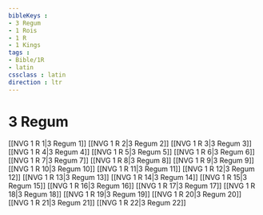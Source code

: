 ```yaml
---
bibleKeys : 
- 3 Regum
- 1 Rois
- 1 R
- 1 Kings
tags : 
- Bible/1R
- latin
cssclass : latin
direction : ltr
---
```


# 3 Regum

[[NVG 1 R 1|3 Regum 1]]
[[NVG 1 R 2|3 Regum 2]]
[[NVG 1 R 3|3 Regum 3]]
[[NVG 1 R 4|3 Regum 4]]
[[NVG 1 R 5|3 Regum 5]]
[[NVG 1 R 6|3 Regum 6]]
[[NVG 1 R 7|3 Regum 7]]
[[NVG 1 R 8|3 Regum 8]]
[[NVG 1 R 9|3 Regum 9]]
[[NVG 1 R 10|3 Regum 10]]
[[NVG 1 R 11|3 Regum 11]]
[[NVG 1 R 12|3 Regum 12]]
[[NVG 1 R 13|3 Regum 13]]
[[NVG 1 R 14|3 Regum 14]]
[[NVG 1 R 15|3 Regum 15]]
[[NVG 1 R 16|3 Regum 16]]
[[NVG 1 R 17|3 Regum 17]]
[[NVG 1 R 18|3 Regum 18]]
[[NVG 1 R 19|3 Regum 19]]
[[NVG 1 R 20|3 Regum 20]]
[[NVG 1 R 21|3 Regum 21]]
[[NVG 1 R 22|3 Regum 22]]

